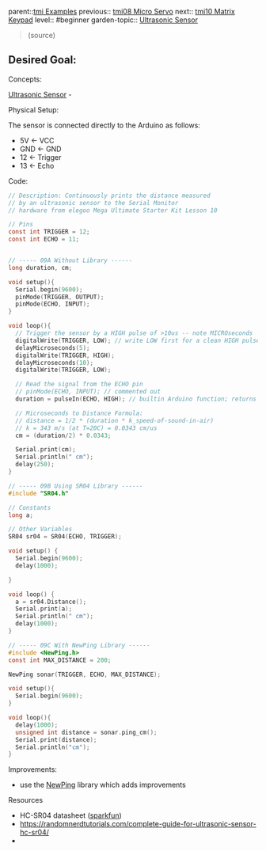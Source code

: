 parent::[tmi Examples](Personal%20Folders/that_marouk_ish/tmi%20Examples.md)
previous:: [tmi08 Micro Servo](Personal%20Folders/that_marouk_ish/tmi08%20Micro%20Servo.md)
next:: [tmi10 Matrix Keypad](tmi10%20Matrix%20Keypad.md)
level:: #beginner
garden-topic:: [Ultrasonic Sensor](../../Ultrasonic%20Sensor.md)

>  (source)

Desired Goal:
- 

Concepts:

[Ultrasonic Sensor](Ultrasonic%20Sensor.md) -

Physical Setup:

The sensor is connected directly to the Arduino as follows:
- 5V <- VCC
- GND <- GND
- 12 <- Trigger
- 13 <- Echo

Code:

``` c
// Description: Continuously prints the distance measured 
// by an ultrasonic sensor to the Serial Monitor
// hardware from elegoo Mega Ultimate Starter Kit Lesson 10

// Pins
const int TRIGGER = 12;
const int ECHO = 11;


// ----- 09A Without Library ------
long duration, cm;

void setup(){
  Serial.begin(9600);
  pinMode(TRIGGER, OUTPUT);
  pinMode(ECHO, INPUT);
}

void loop(){
  // Trigger the sensor by a HIGH pulse of >10us -- note MICROseconds
  digitalWrite(TRIGGER, LOW); // write LOW first for a clean HIGH pulse
  delayMicroseconds(5);
  digitalWrite(TRIGGER, HIGH);
  delayMicroseconds(10);
  digitalWrite(TRIGGER, LOW); 

  // Read the signal from the ECHO pin
  // pinMode(ECHO, INPUT); // commented out 
  duration = pulseIn(ECHO, HIGH); // builtin Arduino function; returns microseconds

  // Microseconds to Distance Formula:
  // distance = 1/2 * (duration * k_speed-of-sound-in-air)
  // k = 343 m/s (at T=20C) = 0.0343 cm/us
  cm = (duration/2) * 0.0343;

  Serial.print(cm);
  Serial.println(" cm");
  delay(250);
}

// ----- 09B Using SR04 Library ------
#include "SR04.h"

// Constants
long a;

// Other Variables
SR04 sr04 = SR04(ECHO, TRIGGER);

void setup() {
  Serial.begin(9600);
  delay(1000);

}

void loop() {
  a = sr04.Distance();
  Serial.print(a);
  Serial.println(" cm");
  delay(1000);
}

// ----- 09C With NewPing Library ------
#include <NewPing.h>
const int MAX_DISTANCE = 200;

NewPing sonar(TRIGGER, ECHO, MAX_DISTANCE);

void setup(){
  Serial.begin(9600);
}

void loop(){
  delay(1000);
  unsigned int distance = sonar.ping_cm();
  Serial.print(distance);
  Serial.println("cm");
}

```

Improvements:
- use the [NewPing](https://www.arduino.cc/reference/en/libraries/newping/) library which adds improvements

Resources
- HC-SR04 datasheet ([sparkfun](https://cdn.sparkfun.com/datasheets/Sensors/Proximity/HCSR04.pdf))
- https://randomnerdtutorials.com/complete-guide-for-ultrasonic-sensor-hc-sr04/
- 